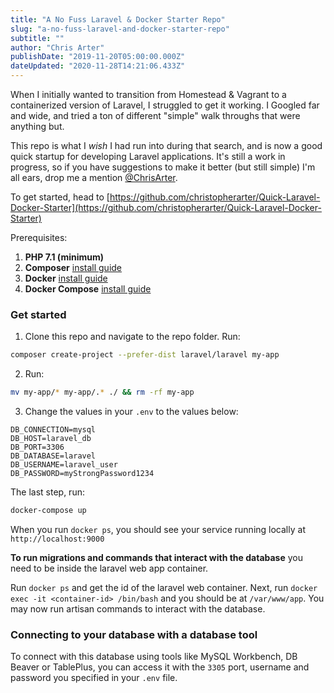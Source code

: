 ```yaml
---
title: "A No Fuss Laravel & Docker Starter Repo"
slug: "a-no-fuss-laravel-and-docker-starter-repo"
subtitle: ""
author: "Chris Arter"
publishDate: "2019-11-20T05:00:00.000Z"
dateUpdated: "2020-11-28T14:21:06.433Z"
---
```


When I initially wanted to transition from Homestead & Vagrant to a containerized version of Laravel, I struggled to get it working. I Googled far and wide, and tried a ton of different "simple" walk throughs that were anything but.

This repo is what I _wish_ I had run into during that search, and is now a good quick startup for developing Laravel applications. It's still a work in progress, so if you have suggestions to make it better (but still simple) I'm all ears, drop me a mention [@ChrisArter](https://twitter.com/ChrisArter).

To get started, head to [https://github.com/christopherarter/Quick-Laravel-Docker-Starter](https://github.com/christopherarter/Quick-Laravel-Docker-Starter)

Prerequisites:

1.  **PHP 7.1 (minimum)**
2.  **Composer** [install guide](https://getcomposer.org/doc/00-intro.md)
3.  **Docker** [install guide](https://docs.docker.com/v17.09/engine/installation/)
4.  **Docker Compose** [install guide](https://docs.docker.com/compose/install/)

### Get started

1.  Clone this repo and navigate to the repo folder. Run:
```bash
composer create-project --prefer-dist laravel/laravel my-app
```
2.  Run:
```bash
mv my-app/* my-app/.* ./ && rm -rf my-app
```
3.  Change the values in your `.env` to the values below:

```env
DB_CONNECTION=mysql
DB_HOST=laravel_db
DB_PORT=3306
DB_DATABASE=laravel
DB_USERNAME=laravel_user
DB_PASSWORD=myStrongPassword1234
```

The last step, run:
```bash
docker-compose up
```

When you run `docker ps`, you should see your service running locally at `http://localhost:9000`

**To run migrations and commands that interact with the database** you need to be inside the laravel web app container.

Run `docker ps` and get the id of the laravel web container. Next, run `docker exec -it <container-id> /bin/bash` and you should be at `/var/www/app`. You may now run artisan commands to interact with the database.

### Connecting to your database with a database tool

To connect with this database using tools like MySQL Workbench, DB Beaver or TablePlus, you can access it with the `3305` port, username and password you specified in your `.env` file.